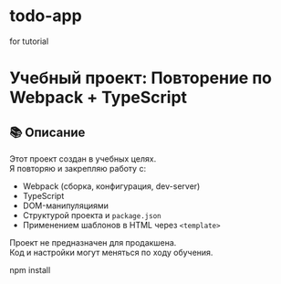 # todo-app
for tutorial

# Учебный проект: Повторение по Webpack + TypeScript

## 📚 Описание

Этот проект создан в учебных целях.  
Я повторяю и закрепляю работу с:

- Webpack (сборка, конфигурация, dev-server)
- TypeScript
- DOM-манипуляциями
- Структурой проекта и `package.json`
- Применением шаблонов в HTML через `<template>`

Проект не предназначен для продакшена.  
Код и настройки могут меняться по ходу обучения.


npm install
